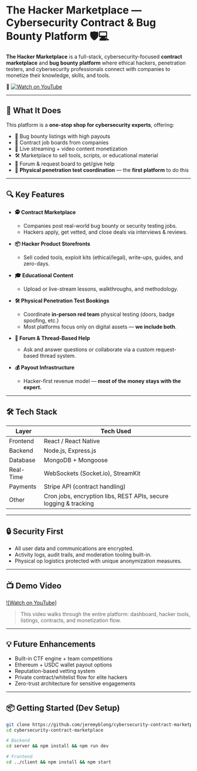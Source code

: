 # The Hacker Marketplace — Cybersecurity Contract & Bug Bounty Platform 🛡️💻

**The Hacker Marketplace** is a full-stack, cybersecurity-focused **contract marketplace** and **bug bounty platform** where ethical hackers, penetration testers, and cybersecurity professionals connect with companies to monetize their knowledge, skills, and tools.

🎥 [![Watch on YouTube](https://blockchainsocialmedia.s3.us-east-1.amazonaws.com/Screenshot+2025-05-27+131735.png)](https://youtu.be/4S0FZQCvd8s)

---

## 🔐 What It Does

This platform is a **one-stop shop for cybersecurity experts**, offering:

- 💸 Bug bounty listings with high payouts
- 📄 Contract job boards from companies
- 🎥 Live streaming + video content monetization
- 🛠️ Marketplace to sell tools, scripts, or educational material
- 🧠 Forum & request board to get/give help
- 📍 **Physical penetration test coordination** — the **first platform** to do this

---

## 🔍 Key Features

- **🕵️ Contract Marketplace**
  - Companies post real-world bug bounty or security testing jobs.
  - Hackers apply, get vetted, and close deals via interviews & reviews.

- **📦 Hacker Product Storefronts**
  - Sell coded tools, exploit kits (ethical/legal), write-ups, guides, and zero-days.

- **🎓 Educational Content**
  - Upload or live-stream lessons, walkthroughs, and methodology.

- **🛠 Physical Penetration Test Bookings**
  - Coordinate **in-person red team** physical testing (doors, badge spoofing, etc.)
  - Most platforms focus only on digital assets — **we include both**.

- **🧵 Forum & Thread-Based Help**
  - Ask and answer questions or collaborate via a custom request-based thread system.

- **💰 Payout Infrastructure**
  - Hacker-first revenue model — **most of the money stays with the expert.**

---

## 🛠 Tech Stack

| Layer        | Tech Used                        |
|--------------|----------------------------------|
| Frontend     | React / React Native             |
| Backend      | Node.js, Express.js              |
| Database     | MongoDB + Mongoose               |
| Real-Time    | WebSockets (Socket.io), StreamKit |
| Payments     | Stripe API (contract handling)   |
| Other        | Cron jobs, encryption libs, REST APIs, secure logging & tracking |

---

## 🔒 Security First
- All user data and communications are encrypted.
- Activity logs, audit trails, and moderation tooling built-in.
- Physical op logistics protected with unique anonymization measures.

---

## 📺 Demo Video

[![Watch on YouTube]](https://youtu.be/4S0FZQCvd8s)

> This video walks through the entire platform: dashboard, hacker tools, listings, contracts, and monetization flow.

---

## 💡 Future Enhancements

- Built-in CTF engine + team competitions
- Ethereum + USDC wallet payout options
- Reputation-based vetting system
- Private contract/whitelist flow for elite hackers
- Zero-trust architecture for sensitive engagements

---

## 📦 Getting Started (Dev Setup)

```bash
git clone https://github.com/jeremyblong/cybersecurity-contract-marketplace.git
cd cybersecurity-contract-marketplace

# Backend
cd server && npm install && npm run dev

# Frontend
cd ../client && npm install && npm start

